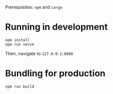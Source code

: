 Prerequisites: `npm` and `cargo`

# Running in development
```
npm install
npm run serve
```
Then, navigate to `127.0.0.1:8080`

# Bundling for production
```
npm run build
```
